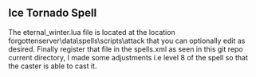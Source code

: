 ## Ice Tornado Spell

The eternal_winter.lua file is located at the location forgottenserver\data\spells\scripts\attack that you can optionally edit as desired. Finally register that file in the spells.xml as seen in this git repo current directory, I made some adjustments i.e level 8 of the spell so that the caster is able to cast it.